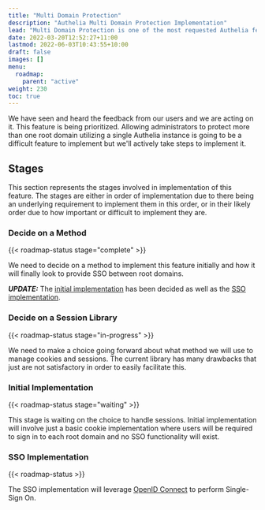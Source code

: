 ```yaml
---
title: "Multi Domain Protection"
description: "Authelia Multi Domain Protection Implementation"
lead: "Multi Domain Protection is one of the most requested Authelia features."
date: 2022-03-20T12:52:27+11:00
lastmod: 2022-06-03T10:43:55+10:00
draft: false
images: []
menu:
  roadmap:
    parent: "active"
weight: 230
toc: true
---
```


We have seen and heard the feedback from our users and we are acting on it. This feature is being prioritized. Allowing
administrators to protect more than one root domain utilizing a single Authelia instance is going to be a difficult
feature to implement but we'll actively take steps to implement it.

## Stages

This section represents the stages involved in implementation of this feature. The stages are either in order of
implementation due to there being an underlying requirement to implement them in this order, or in their likely order
due to how important or difficult to implement they are.

### Decide on a Method

{{< roadmap-status stage="complete" >}}

We need to decide on a method to implement this feature initially and how it will finally look to provide SSO between
root domains.

_**UPDATE:**_ The [initial implementation](#initial-implementation) has been decided as well as the
[SSO implementation](#sso-implementation).

### Decide on a Session Library

{{< roadmap-status stage="in-progress" >}}

We need to make a choice going forward about what method we will use to manage cookies and sessions. The current library
has many drawbacks that just are not satisfactory in order to easily facilitate this.

### Initial Implementation

{{< roadmap-status stage="waiting" >}}

This stage is waiting on the choice to handle sessions. Initial implementation will involve just a basic cookie
implementation where users will be required to sign in to each root domain and no SSO functionality will exist.

### SSO Implementation

{{< roadmap-status >}}

The SSO implementation will leverage [OpenID Connect](openid-connect.md) to perform Single-Sign On.

